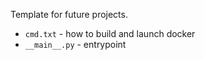 Template for future projects.
* `cmd.txt` - how to build and launch docker
* `__main__.py` - entrypoint
